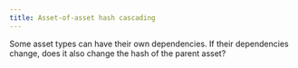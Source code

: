 ```yaml
---
title: Asset-of-asset hash cascading
---
```


Some asset types can have their own dependencies. If their dependencies change, does it also change the hash of the parent asset?
